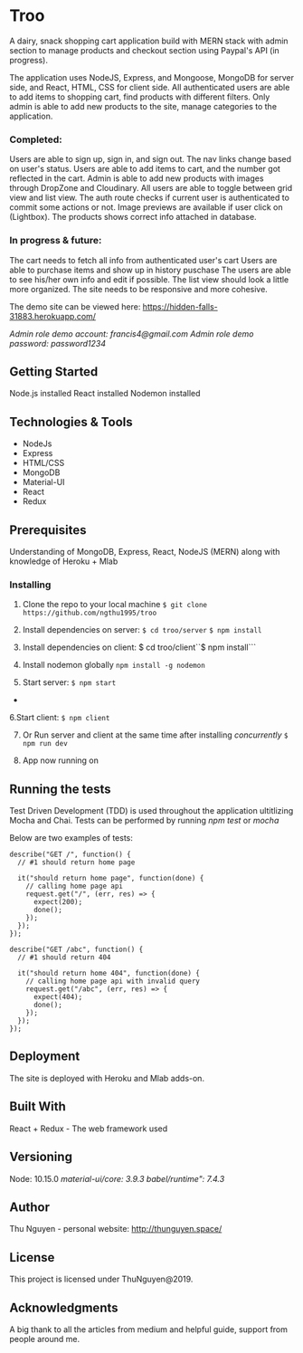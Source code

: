 # Troo

A dairy, snack shopping cart application build with MERN stack with admin section to manage products and checkout section using Paypal's API (in progress).

The application uses NodeJS, Express, and Mongoose, MongoDB for server side, and React, HTML, CSS for client side. All authenticated users are able to add items to shopping cart, find products with different filters. Only admin is able to add new products to the site, manage categories to the application.

### Completed:

Users are able to sign up, sign in, and sign out. The nav links change based on user's status.
Users are able to add items to cart, and the number got reflected in the cart.
Admin is able to add new products with images through DropZone and Cloudinary.
All users are able to toggle between grid view and list view.
The auth route checks if current user is authenticated to commit some actions or not.
Image previews are available if user click on (Lightbox).
The products shows correct info attached in database.

### In progress & future:

The cart needs to fetch all info from authenticated user's cart
Users are able to purchase items and show up in history puschase
The users are able to see his/her own info and edit if possible.
The list view should look a little more organized.
The site needs to be responsive and more cohesive.

The demo site can be viewed here: https://hidden-falls-31883.herokuapp.com/

_Admin role demo account: francis4@gmail.com_
_Admin role demo password: password1234_

## Getting Started

Node.js installed
React installed
Nodemon installed

## Technologies & Tools

- NodeJs
- Express
- HTML/CSS
- MongoDB
- Material-UI
- React
- Redux

## Prerequisites

Understanding of MongoDB, Express, React, NodeJS (MERN) along with knowledge of Heroku + Mlab

### Installing

1. Clone the repo to your local machine
   `$ git clone https://github.com/ngthu1995/troo`

2. Install dependencies on server:
   `$ cd troo/server`
   `$ npm install`

3. Install dependencies on client:
   \$ cd troo/client``\$ npm install```

4. Install nodemon globally
   `npm install -g nodemon`

5. Start server:
   `$ npm start`

+
6.Start client:
`$ npm client`

7. Or Run server and client at the same time after installing _concurrently_
   `$ npm run dev`

8. App now running on

## Running the tests

Test Driven Development (TDD) is used throughout the application ultitlizing Mocha and Chai.
Tests can be performed by running _npm test_ or _mocha_

Below are two examples of tests:

```
describe("GET /", function() {
  // #1 should return home page

  it("should return home page", function(done) {
    // calling home page api
    request.get("/", (err, res) => {
      expect(200);
      done();
    });
  });
});

describe("GET /abc", function() {
  // #1 should return 404

  it("should return home 404", function(done) {
    // calling home page api with invalid query
    request.get("/abc", (err, res) => {
      expect(404);
      done();
    });
  });
});
```

## Deployment

The site is deployed with Heroku and Mlab adds-on.

## Built With

React + Redux - The web framework used

## Versioning

Node: 10.15.0
_material-ui/core: 3.9.3_
_babel/runtime": 7.4.3_

## Author

Thu Nguyen - personal website: http://thunguyen.space/

## License

This project is licensed under ThuNguyen@2019.

## Acknowledgments

A big thank to all the articles from medium and helpful guide, support from people around me.
